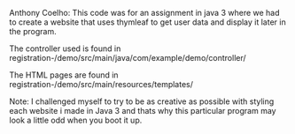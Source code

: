 Anthony Coelho: 
This code was for an assignment in java 3 where we had to create a website that uses thymleaf to get user data and display it later in the program.

The controller used is found in registration-/demo/src/main/java/com/example/demo/controller/ 

The HTML pages are found in registration-/demo/src/main/resources/templates/ 

Note: I challenged myself to try to be as creative as possible with styling each website i made in Java 3 and thats why this particular program may look a little odd when you boot it up.

